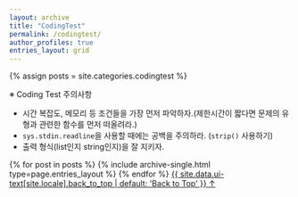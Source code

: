 ```yaml
---
layout: archive
title: "CodingTest"
permalink: /codingtest/
author_profiles: true
entries_layout: grid
---
```


{% assign posts = site.categories.codingtest %}

※ Coding Test 주의사항
* 시간 복잡도, 메모리 등 조건들을 가장 먼저 파악하자.(제한시간이 짧다면 문제의 유형과 관련한 함수를 먼저 떠올려라.)
* `sys.stdin.readline`을 사용할 때에는 공백을 주의하라. (`strip()` 사용하기)
* 출력 형식(list인지 string인지)을 잘 지키자.


{% for post in posts %} 
  {% include archive-single.html type=page.entries_layout %} 
{% endfor %}
<a href="#page-title" class="back-to-top">{{ site.data.ui-text[site.locale].back_to_top | default: 'Back to Top' }} &uarr;</a>